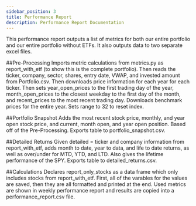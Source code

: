 ```yaml
---
sidebar_position: 3
title: Performance Report
description: Performance Report Documentation
---
```


This performance report outputs a list of metrics for both our entire portfolio and our entire portfolio without ETFs. It also outputs data to two separate excel files.

##Pre-Processing
Imports metric calculations from metrics.py as report_with_etf (to show this is the complete portfolio). Then reads the ticker, company, sector, shares, entry date, VWAP, and invested amount from Portfolio.csv.
Then downloads price information for each year for each ticker.
Then sets year_open_prices to the first trading day of the year, month_open_prices to the closest weekday to the first day of the month, and recent_prices to the most recent trading day. Downloads benchmark prices for the entire year.
Sets range to 32 to reset index.

##Portfolio Snapshot
Adds the most recent stock price, monthly, and year open stock price, and current, month open, and year open position.
Based off of the Pre-Processing.
Exports table to portfolio_snapshot.csv.

##Detailed Returns
Given detailed = ticker and company information from report_with_etf, adds month to date, year to data, and life to date returns, as well as over/under for MTD, YTD, and LTD. Also gives the lifetime performance of the SPY.
Exports table to detailed_returns.csv.

##Calculations
Declares report_only_stocks as a data frame which only includes stocks from report_with_etf.
First, all of the varables for the values are saved, then they are all formatted and printed at the end. 
Used metrics are shown in weekly performance report and results are copied into a performance_report.csv file.
